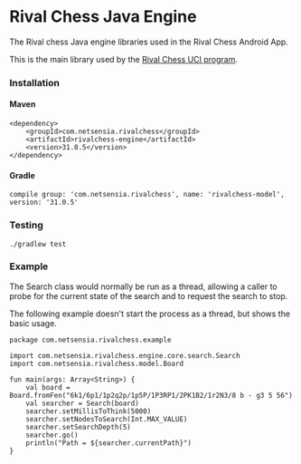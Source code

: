 Rival Chess Java Engine
=======================

The Rival chess Java engine libraries used in the Rival Chess Android App.

This is the main library used by the [Rival Chess UCI program](https://github.com/chris-moreton/rivalchess-uci).

### Installation

#### Maven

    <dependency>
        <groupId>com.netsensia.rivalchess</groupId>
        <artifactId>rivalchess-engine</artifactId>
        <version>31.0.5</version>
    </dependency>
    
#### Gradle

    compile group: 'com.netsensia.rivalchess', name: 'rivalchess-model', version: '31.0.5'
    
### Testing
    
    ./gradlew test
    
### Example

The Search class would normally be run as a thread, allowing a caller to probe for the current state of the search
and to request the search to stop.

The following example doesn't start the process as a thread, but shows the basic usage.

    package com.netsensia.rivalchess.example
    
    import com.netsensia.rivalchess.engine.core.search.Search
    import com.netsensia.rivalchess.model.Board

    fun main(args: Array<String>) {
        val board = Board.fromFen("6k1/6p1/1p2q2p/1p5P/1P3RP1/2PK1B2/1r2N3/8 b - g3 5 56")
        val searcher = Search(board)
        searcher.setMillisToThink(5000)
        searcher.setNodesToSearch(Int.MAX_VALUE)
        searcher.setSearchDepth(5)
        searcher.go()
        println("Path = ${searcher.currentPath}")
    }
    
